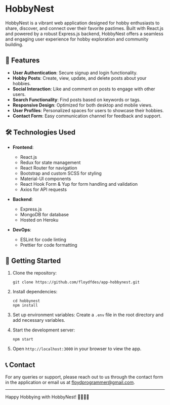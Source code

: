 # HobbyNest

HobbyNest is a vibrant web application designed for hobby enthusiasts to share, discover, and connect over their favorite pastimes. Built with React.js and powered by a robust Express.js backend, HobbyNest offers a seamless and engaging user experience for hobby exploration and community building.

## 🌟 Features

- **User Authentication**: Secure signup and login functionality.
- **Hobby Posts**: Create, view, update, and delete posts about your hobbies.
- **Social Interaction**: Like and comment on posts to engage with other users.
- **Search Functionality**: Find posts based on keywords or tags.
- **Responsive Design**: Optimized for both desktop and mobile views.
- **User Profiles**: Personalized spaces for users to showcase their hobbies.
- **Contact Form**: Easy communication channel for feedback and support.

## 🛠️ Technologies Used

- **Frontend**:
  - React.js
  - Redux for state management
  - React Router for navigation
  - Bootstrap and custom SCSS for styling
  - Material-UI components
  - React Hook Form & Yup for form handling and validation
  - Axios for API requests

- **Backend**:
  - Express.js
  - MongoDB for database
  - Hosted on Heroku

- **DevOps**:
  - ESLint for code linting
  - Prettier for code formatting

## 🚀 Getting Started

1. Clone the repository:
   ```
   git clone https://github.com/floydfdes/app-hobbynest.git
   ```

2. Install dependencies:
   ```
   cd hobbynest
   npm install
   ```

3. Set up environment variables:
   Create a `.env` file in the root directory and add necessary variables.

4. Start the development server:
   ```
   npm start
   ```

5. Open `http://localhost:3000` in your browser to view the app.



## 📞 Contact

For any queries or support, please reach out to us through the contact form in the application or email us at floydprogrammer@gmail.com.

---

Happy Hobbying with HobbyNest! 🎨🏋️‍♀️🎸
